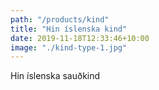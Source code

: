 ```yaml
---
path: "/products/kind"
title: "Hin íslenska kind"
date: 2019-11-18T12:33:46+10:00
image: "./kind-type-1.jpg"
---
```

Hin íslenska sauðkind